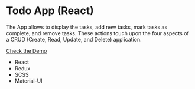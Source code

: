 # Todo App (React)

The App allows to display the tasks, add new tasks, mark tasks as complete, and remove tasks. These actions touch upon the four aspects of a CRUD (Create, Read, Update, and Delete) application.

[Check the Demo](https://heimlee.github.io/todo-app/)

- React
- Redux
- SCSS
- Material-UI
